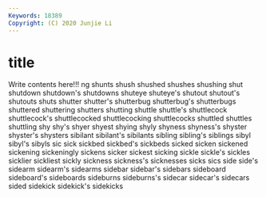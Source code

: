 ```yaml
---
Keywords: 18389
Copyright: (C) 2020 Junjie Li
---
```


# title

Write contents here!!!
ng 
shunts
shush 
shushed 
shushes 
shushing 
shut 
shutdown 
shutdown's 
shutdowns 
shuteye 
shuteye's
shutout 
shutout's 
shutouts 
shuts 
shutter 
shutter's 
shutterbug 
shutterbug's 
shutterbugs 
shuttered
shuttering 
shutters 
shutting 
shuttle 
shuttle's 
shuttlecock 
shuttlecock's 
shuttlecocked 
shuttlecocking 
shuttlecocks
shuttled 
shuttles 
shuttling 
shy 
shy's 
shyer 
shyest 
shying 
shyly 
shyness
shyness's 
shyster 
shyster's 
shysters 
sibilant 
sibilant's 
sibilants 
sibling 
sibling's 
siblings
sibyl 
sibyl's 
sibyls 
sic 
sick 
sickbed 
sickbed's 
sickbeds 
sicked 
sicken
sickened 
sickening 
sickeningly 
sickens 
sicker 
sickest 
sicking 
sickle 
sickle's 
sickles
sicklier 
sickliest 
sickly 
sickness 
sickness's 
sicknesses 
sicks 
sics 
side 
side's
sidearm 
sidearm's 
sidearms 
sidebar 
sidebar's 
sidebars 
sideboard 
sideboard's 
sideboards 
sideburns
sideburns's 
sidecar 
sidecar's 
sidecars 
sided 
sidekick 
sidekick's 
sidekicks 
